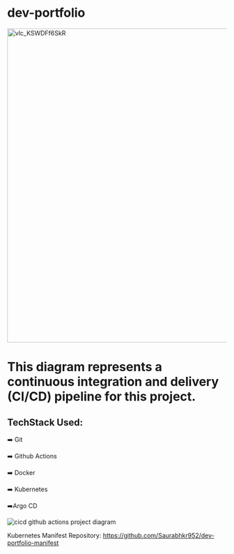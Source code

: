 # dev-portfolio



<img width="720" alt="vlc_KSWDFf6SkR" src="https://user-images.githubusercontent.com/32189783/226804537-bab19827-2b5e-453b-86ec-b9c0db25679d.png">




# This diagram represents a continuous integration and delivery (CI/CD) pipeline for this project.

## TechStack Used:
<p align="left">➡️ Git
<p align="left">➡️ Github Actions 
<p align="left">➡️ Docker
<p align="left">➡️ Kubernetes
<p align="left">➡️Argo CD





![cicd github actions project diagram](https://user-images.githubusercontent.com/32189783/226803395-6f7d3c2c-e72e-48aa-aa2f-f1f8f5bf74a4.jpg)

Kubernetes Manifest Repository: https://github.com/Saurabhkr952/dev-portfolio-manifest
  
